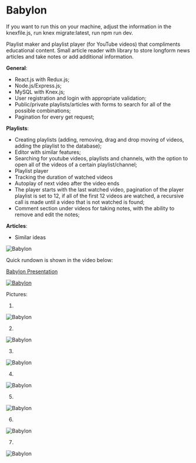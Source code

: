 # Babylon

If you want to run this on your machine, adjust the information in the knexfile.js, run knex migrate:latest, run npm run dev.

Playlist maker and playlist player (for YouTube videos) that compliments educational content. 
Small article reader with library to store longform news articles and take notes or add additional information. 

**General**:
   - React.js with Redux.js;
   - Node.js/Express.js;
   - MySQL with Knex.js;
   - User registration and login with appropriate validation;
   - Public/private playlists/articles with forms to search for all of the possible combinations;
   - Pagination for every get request;

   
**Playlists**:
  - Creating playlists (adding, removing, drag and drop moving of videos, adding the playlist to the database);
  - Editor with similar features;
  - Searching for youtube videos, playlists and channels, with the option to open all of the videos of a certain playlist/channel;
  - Playlist player
  - Tracking the duration of watched videos
  - Autoplay of next video after the video ends
  - The player starts with the last watched video, pagination of the player playlist is set to 12, if all of the first 12 videos are watched, a recursive call is made until a video that is not watched is found;
  - Comment section under videos for taking notes, with the ability to remove and edit the notes;
  
**Articles**:
  - Similar ideas


![Babylon](https://i.imgur.com/hFp03Nb.png)

Quick rundown is shown in the video below:


[Babylon Presentation](https://youtu.be/_T07_RPgyNc "BABYLON PRESENTATION")

[![Babylon](https://i.ytimg.com/vi/_T07_RPgyNc/hqdefault.jpg)](https://youtu.be/_T07_RPgyNc "BABYLON PRESENTATION")

Pictures:

1.

![Babylon](https://i.imgur.com/CiEkP3A.png)

2.

![Babylon](https://i.imgur.com/LZoD9jR.png)

3.

![Babylon](https://i.imgur.com/4zyuz3q.png) 

4.

![Babylon](https://i.imgur.com/LdRSG8G.png) 

5.

![Babylon](https://i.imgur.com/d2a3rQM.png) 

6.

![Babylon](https://i.imgur.com/QeozEQv.png) 

7.

![Babylon](https://i.imgur.com/sTZzD90.png)










